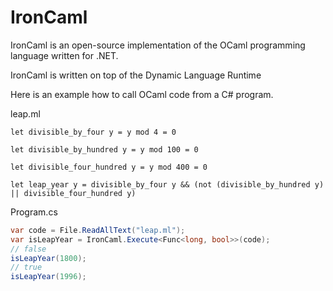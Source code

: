 # IronCaml
IronCaml is an open-source implementation of the OCaml programming language written for .NET.

IronCaml is written on top of the Dynamic Language Runtime

Here is an example how to call OCaml code from a C# program.

leap.ml
```
let divisible_by_four y = y mod 4 = 0

let divisible_by_hundred y = y mod 100 = 0

let divisible_four_hundred y = y mod 400 = 0

let leap_year y = divisible_by_four y && (not (divisible_by_hundred y) || divisible_four_hundred y)
```
Program.cs
```cs
var code = File.ReadAllText("leap.ml");
var isLeapYear = IronCaml.Execute<Func<long, bool>>(code);
// false
isLeapYear(1800);
// true
isLeapYear(1996);
```

